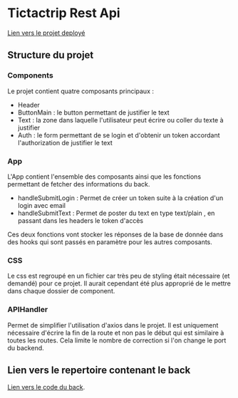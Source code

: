 # Tictactrip Rest Api

[Lien vers le projet deployé](https://tictactrip-client.vercel.app/)

## Structure du projet

### Components

Le projet contient quatre composants principaux :

- Header
- ButtonMain : le button permettant de justifier le text
- Text : la zone dans laquelle l'utilisateur peut écrire ou coller du texte à justifier
- Auth : le form permettant de se login et d'obtenir un token accordant l'authorization de justifier le text

### App

L'App contient l'ensemble des composants ainsi que les fonctions permettant de fetcher des informations du back.

- handleSubmitLogin : Permet de créer un token suite à la création d'un login avec email
- handleSubmitText : Permet de poster du text en type text/plain , en passant dans les headers le token d'accès

Ces deux fonctions vont stocker les réponses de la base de donnée dans des hooks qui sont passés en paramètre pour les autres composants.

### CSS

Le css est regroupé en un fichier car très peu de styling était nécessaire (et demandé) pour ce projet. Il aurait cependant été plus approprié de le mettre dans chaque dossier de component.

### APIHandler

Permet de simplifier l'utilisation d'axios dans le projet. Il est uniquement nécessaire d'écrire la fin de la route et non pas le début qui est similaire à toutes les routes. Cela limite le nombre de correction si l'on change le port du backend.

## Lien vers le repertoire contenant le back

[Lien vers le code du back](https://github.com/HugoLansade/tictactrip-server).
